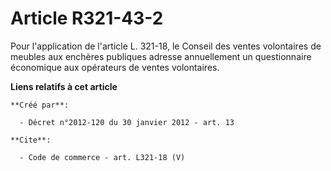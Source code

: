 # Article R321-43-2

Pour l'application de l'article L. 321-18, le Conseil des ventes volontaires de meubles aux enchères publiques adresse
annuellement un questionnaire économique aux opérateurs de ventes volontaires.

**Liens relatifs à cet article**

	**Créé par**:

	  - Décret n°2012-120 du 30 janvier 2012 - art. 13

	**Cite**:

	  - Code de commerce - art. L321-18 (V)
